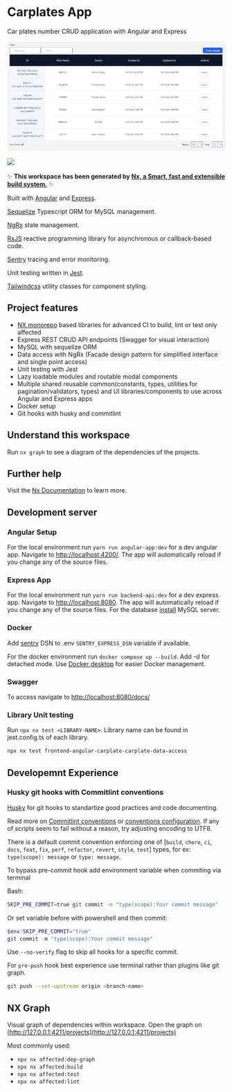 # Carplates App

Car plates number CRUD application with Angular and Express

![Application Screenshot](./docs/assets/images/carplates-crud.gif)

<a alt="Nx logo" href="https://nx.dev" target="_blank" rel="noreferrer"><img src="https://raw.githubusercontent.com/nrwl/nx/master/images/nx-logo.png" width="45"></a>

✨ **This workspace has been generated by [Nx, a Smart, fast and extensible build system.](https://nx.dev)** ✨

Built with [Angular](https://angular.dev/) and [Express](https://expressjs.com/).

[Sequelize](https://sequelize.org/) Typescript ORM for MySQL management.

[NgRx](https://ngrx.io/) state management.

[RxJS](https://rxjs.dev/) reactive programming library for asynchronous or callback-based code.

[Sentry](https://docs.sentry.io/) tracing and error monitoring.

Unit testing written in [Jest](https://jestjs.io/).

[Tailwindcss](https://tailwindcss.com/) utility classes for component styling.

## Project features

- [NX monorepo](https://nx.dev/ci/features) based libraries for advanced CI to build, lint or test only affected
- Express REST CRUD API endpoints (Swagger for visual interaction)
- MySQL with sequelize ORM
- Data access with NgRx (Facade design pattern for simplified interface and single point access)
- Unit testing with Jest
- Lazy loadable modules and routable modal components
- Multiple shared reusable common(constants, types, utilities for pagination/validators, types) and UI libraries/components to use across Angular and Express apps
- Docker setup
- Git hooks with husky and commitlint

## Understand this workspace

Run `nx graph` to see a diagram of the dependencies of the projects.

## Further help

Visit the [Nx Documentation](https://nx.dev) to learn more.

## Development server

### Angular Setup

For the local environment run `yarn run angular-app:dev` for a dev angular app. Navigate to [http://localhost:4200/](http://localhost:4200/). The app will automatically reload if you change any of the source files.

### Express App

For the local environment run `yarn run backend-api:dev` for a dev express app. Navigate to [http://localhost:8080](http://localhost:8080/). The app will automatically reload if you change any of the source files. For the database [install](https://dev.mysql.com/downloads/mysql/) MySQL server.

### Docker

Add [sentry](https://sentry.io/) DSN to .env `SENTRY_EXPRESS_DSN` variable if available.

For the docker environment run `docker compose up --build`. Add -d for detached mode. Use [Docker desktop](https://www.docker.com/products/docker-desktop/) for easier Docker management.

### Swagger

To access navigate to [http://localhost:8080/docs/](http://localhost:8080/docs/)

### Library Unit testing

Run `npx nx test <LIBRARY-NAME>`. Library name can be found in jest.config.ts of each library.

```bash
npx nx test frontend-angular-carplate-carplate-data-access
```

## Developemnt Experience

### Husky git hooks with Commitlint conventions

[Husky](https://typicode.github.io/husky/) for git hooks to standartize good practices and code documenting.

Read more on [Commitlint conventions](https://www.npmjs.com/package/@commitlint/config-conventional) or [conventions configuration](https://commitlint.js.org). If any of scripts seem to fail without a reason, try adjusting encoding to UTF8.

There is a default commit convention enforcing one of [`build`, `chore`, `ci`, `docs`, `feat`, `fix`, `perf`, `refactor`, `revert`, `style`, `test`] types, for ex: `type(scope): message` or `type: message`.

To bypass pre-commit hook add environment variable when commiting via terminal

Bash:

```bash
SKIP_PRE_COMMIT=true git commit -m "type(scope):Your commit message"
```

Or set variable before with powershell and then commit:

```powershell
$env:SKIP_PRE_COMMIT="true"
git commit -m "type(scope):Your commit message"
```

Use `--no-verify` flag to skip all hooks for a specific commit.

For `pre-push` hook best experience use terminal rather than plugins like git graph.

```bash
git push --set-upstream origin <branch-name>
```

## NX Graph

Visual graph of dependencies within workspace. Open the graph on [http://127.0.0.1:4211/projects](http://127.0.0.1:4211/projects)

Most commonly used:

- `npx nx affected:dep-graph`
- `npx nx affected:build`
- `npx nx affected:test`
- `npx nx affected:lint`
